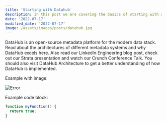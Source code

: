 ```yaml
---
title: 'Starting with Datahub'
description: In this post we are covering the basics of starting with an open source metadata tool like Datahub.
date: '2022-07-17'
modified_date: '2022-07-17'
image: /assets/images/posts/datahub.jpg
---
```


DataHub is an open-source metadata platform for the modern data stack. Read about the architectures of different metadata systems and why DataHub excels here. Also read our LinkedIn Engineering blog post, check out our Strata presentation and watch our Crunch Conference Talk. You should also visit DataHub Architecture to get a better understanding of how DataHub is implemented.

Example with image:

![Error](@@baseUrl@@/assets/images/posts/error.png)

Example code block:

```js
function myFunction() {
  return true;
}
```
